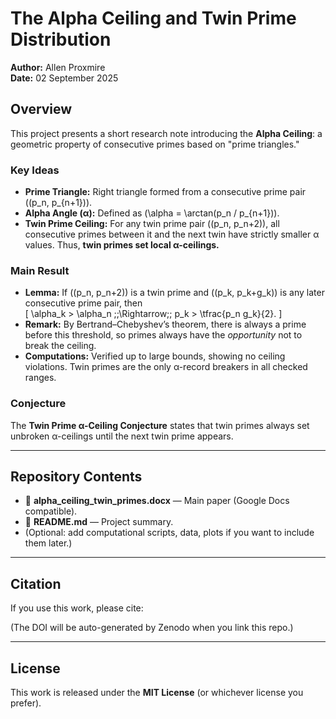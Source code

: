 # The Alpha Ceiling and Twin Prime Distribution

**Author:** Allen Proxmire  
**Date:** 02 September 2025  

## Overview
This project presents a short research note introducing the **Alpha Ceiling**: a geometric property of consecutive primes based on "prime triangles."  

### Key Ideas
- **Prime Triangle:** Right triangle formed from a consecutive prime pair \((p_n, p_{n+1})\).  
- **Alpha Angle (α):** Defined as \(\alpha = \arctan(p_n / p_{n+1})\).  
- **Twin Prime Ceiling:** For any twin prime pair \((p_n, p_n+2)\), all consecutive primes between it and the next twin have strictly smaller α values. Thus, **twin primes set local α-ceilings.**

### Main Result
- **Lemma:** If \((p_n, p_n+2)\) is a twin prime and \((p_k, p_k+g_k)\) is any later consecutive prime pair, then  
  \[
  \alpha_k > \alpha_n \;\;\Rightarrow\;\; p_k > \tfrac{p_n g_k}{2}.
  \]  
- **Remark:** By Bertrand–Chebyshev’s theorem, there is always a prime before this threshold, so primes always have the *opportunity* not to break the ceiling.  
- **Computations:** Verified up to large bounds, showing no ceiling violations. Twin primes are the only α-record breakers in all checked ranges.  

### Conjecture
The **Twin Prime α-Ceiling Conjecture** states that twin primes always set unbroken α-ceilings until the next twin prime appears.  

---

## Repository Contents
- 📄 **alpha_ceiling_twin_primes.docx** — Main paper (Google Docs compatible).  
- 📜 **README.md** — Project summary.  
- (Optional: add computational scripts, data, plots if you want to include them later.)

---

## Citation
If you use this work, please cite:


(The DOI will be auto-generated by Zenodo when you link this repo.)

---

## License
This work is released under the **MIT License** (or whichever license you prefer).
